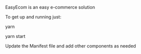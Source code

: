 EasyEcom is an easy e-commerce solution


To get up and running just:

yarn

yarn start


Update the Manifest file and add other components as needed